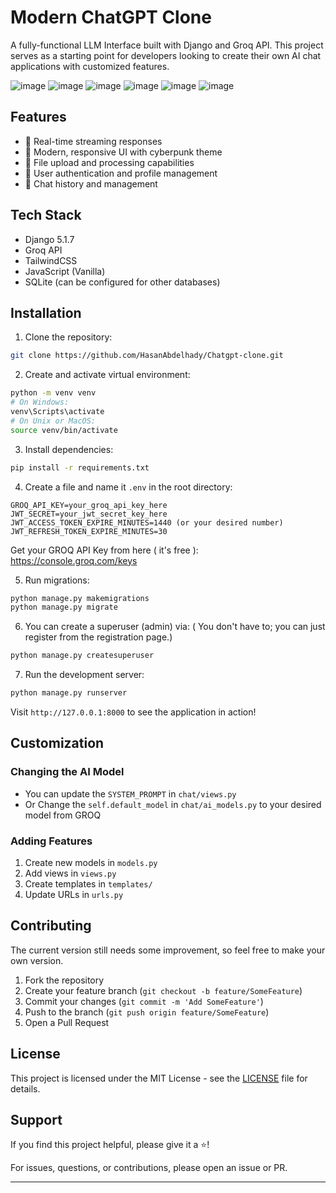 # Modern ChatGPT Clone

A fully-functional LLM Interface built with Django and Groq API. This project serves as a starting point for developers looking to create their own AI chat applications with customized features.

![image](https://github.com/user-attachments/assets/c9453188-abe4-4963-ad0b-f724a0af615d)
![image](https://github.com/user-attachments/assets/4050c667-bbf8-4c85-92e9-35ef8fcf1e50)
![image](https://github.com/user-attachments/assets/5c055d39-b310-439d-a045-4c5d1b28a6ce)
![image](https://github.com/user-attachments/assets/ee46681b-f059-4600-91c3-5d21a7dabd88)
![image](https://github.com/user-attachments/assets/006ac2cb-732e-45ce-8cd7-4fbbb67632fe)
![image](https://github.com/user-attachments/assets/42698085-bd06-48b2-af9d-07d2858e972d)

## Features

- 🚀 Real-time streaming responses
- 🎨 Modern, responsive UI with cyberpunk theme
- 📁 File upload and processing capabilities
- 👤 User authentication and profile management
- 💾 Chat history and management

## Tech Stack

- Django 5.1.7
- Groq API
- TailwindCSS
- JavaScript (Vanilla)
- SQLite (can be configured for other databases)

## Installation

1. Clone the repository:

```bash
git clone https://github.com/HasanAbdelhady/Chatgpt-clone.git
```

2. Create and activate virtual environment:

```bash
python -m venv venv
# On Windows:
venv\Scripts\activate
# On Unix or MacOS:
source venv/bin/activate
```

3. Install dependencies:

```bash
pip install -r requirements.txt
```

4. Create a file and name it `.env` in the root directory:

```env
GROQ_API_KEY=your_groq_api_key_here
JWT_SECRET=your_jwt_secret_key_here
JWT_ACCESS_TOKEN_EXPIRE_MINUTES=1440 (or your desired number)
JWT_REFRESH_TOKEN_EXPIRE_MINUTES=30
```
Get your GROQ API Key from here ( it's free ):
https://console.groq.com/keys

5. Run migrations:

```bash
python manage.py makemigrations
python manage.py migrate
```

6. You can create a superuser (admin) via:
( You don't have to; you can just register from the registration page.)
```bash
python manage.py createsuperuser
```

7. Run the development server:

```bash
python manage.py runserver
```

Visit `http://127.0.0.1:8000` to see the application in action!

## Customization

### Changing the AI Model

- You can update the `SYSTEM_PROMPT` in `chat/views.py`
- Or Change the `self.default_model` in `chat/ai_models.py` to your desired model from GROQ

### Adding Features

1. Create new models in `models.py`
2. Add views in `views.py`
3. Create templates in `templates/`
4. Update URLs in `urls.py`

## Contributing

The current version still needs some improvement, so feel free to make your own version.

1. Fork the repository
2. Create your feature branch (`git checkout -b feature/SomeFeature`)
3. Commit your changes (`git commit -m 'Add SomeFeature'`)
4. Push to the branch (`git push origin feature/SomeFeature`)
5. Open a Pull Request

## License

This project is licensed under the MIT License - see the [LICENSE](LICENSE) file for details.

## Support

If you find this project helpful, please give it a ⭐️!

For issues, questions, or contributions, please open an issue or PR.

---
